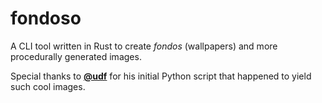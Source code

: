 # fondoso

A CLI tool written in Rust to create *fondos* (wallpapers) and more 
procedurally generated images.

Special thanks to [**@udf**](https://github.com/udf) for his initial
Python script that happened to yield such cool images.
